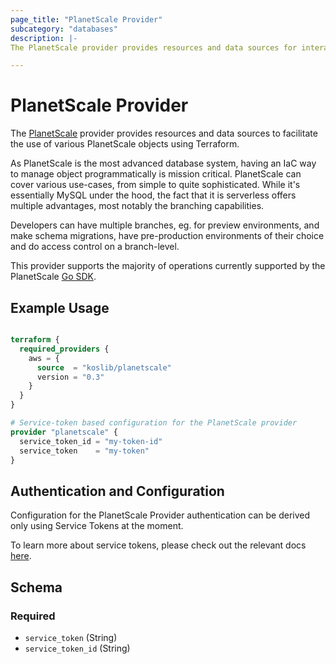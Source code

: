 ```yaml
---
page_title: "PlanetScale Provider"
subcategory: "databases"
description: |-
The PlanetScale provider provides resources and data sources for interacting with PlanetScale.

---
```


# PlanetScale Provider

The [PlanetScale](https://planetscale.com) provider provides resources and data sources to facilitate the use of
various PlanetScale objects using Terraform.

As PlanetScale is the most advanced database system, having an IaC way to manage object programmatically is mission
critical. PlanetScale can cover various use-cases, from simple to quite sophisticated. While it's essentially MySQL
under the hood, the fact that it is serverless offers multiple advantages, most notably the branching capabilities.

Developers can have multiple branches, eg. for preview environments, and make schema migrations, have pre-production
environments of their choice and do access control on a branch-level.

This provider supports the majority of operations currently supported by the PlanetScale [Go SDK](https://github.com/planetscale/planetscale-go).


## Example Usage

```terraform

terraform {
  required_providers {
    aws = {
      source  = "koslib/planetscale"
      version = "0.3"
    }
  }
}

# Service-token based configuration for the PlanetScale provider
provider "planetscale" {
  service_token_id = "my-token-id"
  service_token    = "my-token"
}
```

## Authentication and Configuration

Configuration for the PlanetScale Provider authentication can be derived only using Service Tokens at the moment.

To learn more about service tokens, please check out the relevant docs [here](https://planetscale.com/docs/concepts/service-tokens).

## Schema

### Required

- `service_token` (String)
- `service_token_id` (String)